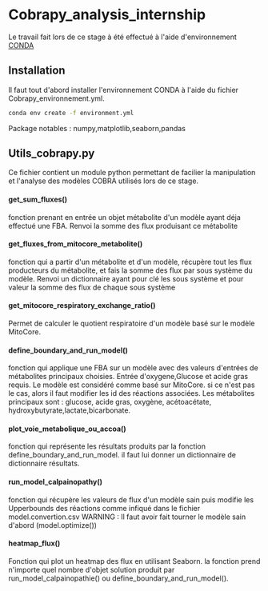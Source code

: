 # Cobrapy_analysis_internship
Le travail fait lors de ce stage à été effectué à l'aide d'environnement [CONDA](https://docs.conda.io/projects/conda/en/latest/user-guide/install/index.html)
## Installation
Il faut tout d'abord installer l'environnement CONDA à l'aide du fichier Cobrapy_environnement.yml.

```bash
conda env create -f environment.yml
```
Package notables : numpy,matplotlib,seaborn,pandas

## Utils_cobrapy.py
Ce fichier contient un module python permettant de facilier la manipulation et l'analyse des modèles COBRA utilisés lors de ce stage.
#### get_sum_fluxes()
fonction prenant en entrée un objet métabolite d'un modèle ayant déja effectué une FBA.
Renvoi la somme des flux produisant ce métabolite
#### get_fluxes_from_mitocore_metabolite()
fonction qui a partir d'un métabolite et d'un modèle, récupère tout les flux producteurs du métabolite, et
fais la somme des flux par sous système du modèle.
Renvoi un dictionnaire ayant pour clé les sous système et pour valeur la somme des flux de chaque sous système
#### get_mitocore_respiratory_exchange_ratio()
Permet de calculer le quotient respiratoire d'un modèle basé sur le modèle MitoCore.
#### define_boundary_and_run_model()
fonction qui applique une FBA sur un modèle avec des valeurs d'entrées de métabolites principaux choisies. Entrée d'oxygene,Glucose et acide gras requis.
Le modèle est considéré comme basé sur MitoCore. si ce n'est pas le cas, alors il faut modifier les id des réactions associées.
Les métabolites principaux sont : glucose, acide gras, oxygène, acétoacétate, hydroxybutyrate,lactate,bicarbonate.
#### plot_voie_metabolique_ou_accoa()
fonction qui représente les résultats produits par la fonction define_boundary_and_run_model.
il faut lui donner un dictionnaire de dictionnaire résultats.
#### run_model_calpainopathy()
fonction qui récupère les valeurs de flux d'un modèle sain puis modifie les Upperbounds des réactions comme infiqué dans le fichier model.convertion.csv 
WARNING : Il faut avoir fait tourner le modèle sain d'abord (model.optimize())
#### heatmap_flux()
Fonction qui plot un heatmap des flux en utilisant Seaborn.
la fonction prend n'importe quel nombre d'objet solution produit par run_model_calpainopathie() ou define_boundary_and_run_model().

